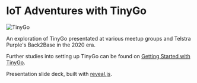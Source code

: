 # IoT Adventures with TinyGo

![TinyGo](https://www.thushanfernando.com/img/posts/tinygo-intro/tinygo-feature.png)

An exploration of TinyGo presentated at various meetup groups and Telstra Purple's Back2Base in the 2020 era.

Further studies into setting up TinyGo can be found on [Getting Started with TinyGo](https://www.thushanfernando.com/posts/2020/tinygo-big-things/).

Presentation slide deck, built with [reveal.js](https://revealjs.com).